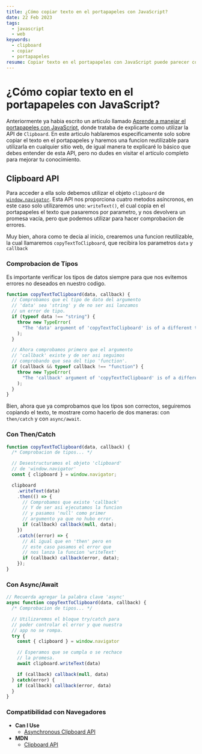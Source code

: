 ```yaml
---
title: ¿Cómo copiar texto en el portapapeles con JavaScript?
date: 22 Feb 2023
tags:
  - javascript
  - web
keywords:
  - clipboard
  - copiar
  - portapapeles
resume: Copiar texto en el portapapeles con JavaScript puede parecer complicado, pero en realidad es bastante sencillo. En este tutorial, te explicamos cómo puedes implementar esta funcionalidad en tu sitio web y ademas que sea una función reutilizable.
---
```


# ¿Cómo copiar texto en el portapapeles con JavaScript?

Anteriormente ya habia escrito un articulo llamado <a href="/blog/aprende-a-manejar-el-portapapeles-con-javascript">Aprende a manejar el portapapeles con JavaScript</a>, donde trataba de explicarte como utilizar la API de `Clipboard`. En este articulo hablaremos especificamente solo sobre copiar el texto en el portapapeles y haremos una funcion reutilizable para utilizarla en cualquier sitio web, de igual manera te explicaré lo básico que debes entender de esta API, pero no dudes en visitar el artículo completo para mejorar tu conocimiento.

## Clipboard API

Para acceder a ella solo debemos utilizar el objeto `clipboard` de [`window.navigator`](https://developer.mozilla.org/en-US/docs/Web/API/Window/navigator). Esta API nos proporciona cuatro metodos asíncronos, en este caso solo utilizaremos uno: `writeText()`, el cual copia en el portapapeles el texto que pasaremos por parametro, y nos devolvera un promesa vacía, pero que podemos utilizar para hacer comprobacion de errores.

Muy bien, ahora como te decia al inicio, crearemos una funcion reutilizable, la cual llamaremos `copyTextToClipboard`, que recibira los parametros `data` y `callback`

### Comprobacion de Tipos

Es importante verificar los tipos de datos siempre para que nos evitemos errores no deseados en nuestro codigo.

```js
function copyTextToClipboard(data, callback) {
  // Comprobamos que el tipo de dato del argumento
  // 'data' sea 'string' y de no ser asi lanzamos
  // un error de tipo.
  if (typeof data !== "string") {
    throw new TypeError(
      "The 'data' argument of 'copyTextToClipboard' is of a different type than 'string'"
    );
  }

  // Ahora comprobamos primero que el argumento
  // 'callback' existe y de ser asi seguimos
  // comprobando que sea del tipo 'function'.
  if (callback && typeof callback !== "function") {
    throw new TypeError(
      "The 'callback' argument of 'copyTextToClipboard' is of a different type than 'function'"
    );
  }
}
```

Bien, ahora que ya comprobamos que los tipos son correctos, seguiremos copiando el texto, te mostrare como hacerlo de dos maneras: con `then/catch` y con `async/await`.

### Con Then/Catch

```js
function copyTextToClipboard(data, callback) {
  /* Comprobacion de tipos... */

  // Desestructuramos el objeto 'clipboard'
  // de 'window.navigator'
  const { clipboard } = window.navigator;

  clipboard
    .writeText(data)
    .then(() => {
      // Comprobamos que existe 'callback'
      // Y de ser asi ejecutamos la funcion
      // y pasamos 'null' como primer
      // argumento ya que no hubo error.
      if (callback) callback(null, data);
    })
    .catch((error) => {
      // Al igual que en 'then' pero en
      // este caso pasamos el error que 
      // nos lanza la funcion 'writeText'
      if (callback) callback(error, data);
    });
}
```

### Con Async/Await

```js
// Recuerda agregar la palabra clave 'async'
async function copyTextToClipboard(data, callback) {
  /* Comprobacion de tipos... */

  // Utilizaremos el bloque try/catch para
  // poder controlar el error y que nuestra
  // app no se rompa.
  try {
    const { clipboard } = window.navigator

    // Esperamos que se cumpla o se rechace
    // la promesa.
    await clipboard.writeText(data)

    if (callback) callback(null, data)
  } catch(error) {
    if (callback) callback(error, data)
  }
}
```

### Compatibilidad con Navegadores
- **Can I Use**
    - [Asynchronous Clipboard API](https://caniuse.com/async-clipboard)
- **MDN**
    - [Clipboard API](https://developer.mozilla.org/en-US/docs/Web/API/Clipboard#browser_compatibility)
